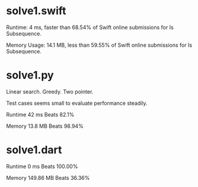 # solve1.swift

Runtime: 4 ms, faster than 68.54% of Swift online submissions for Is Subsequence.

Memory Usage: 14.1 MB, less than 59.55% of Swift online submissions for Is Subsequence.

# solve1.py

Linear search. Greedy. Two pointer.

Test cases seems small to evaluate performance steadily.

Runtime 42 ms Beats 82.1%

Memory 13.8 MB Beats 98.94%

# solve1.dart

Runtime 0 ms Beats 100.00%

Memory 149.86 MB Beats 36.36%
